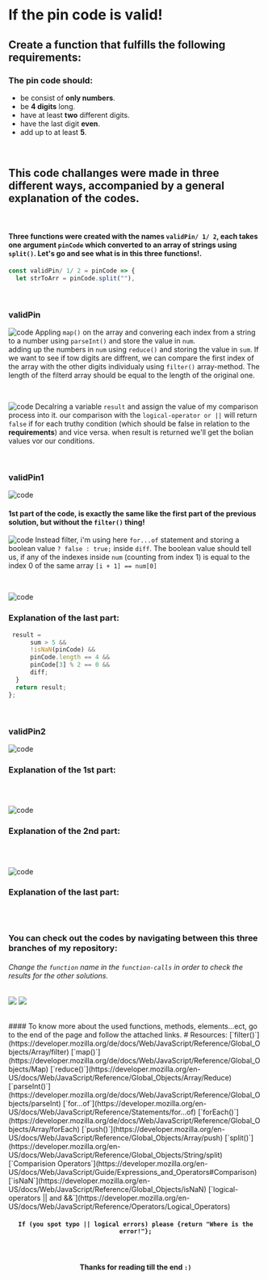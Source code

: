 # If the pin code is valid!
## Create a function that fulfills the following requirements:
### The pin code should:
* be consist of **only numbers**.
* be **4 digits** long.
* have at least **two** different digits.
* have the last digit **even**.
* add up to at least **5**.
<br>

## This code challanges were made in three different ways, accompanied by a general explanation of the codes.

<br>

#### Three functions were created with the names `validPin/ 1/ 2`, each takes one argument `pinCode` which converted to an array of strings using `split()`. **Let's go and see what is in this three functions!**.
```javascript
const validPin/ 1/ 2 = pinCode => {
  let strToArr = pinCode.split(""),
  ```
  
<br>

### validPin
![code](https://github.com/ZakariaHn/validation/blob/master/Images/validation/va1.png)
Appling `map()` on the array and convering each index from a string to a number using `parseInt()` and store the value in `num`.  
adding up the numbers in `num` using `reduce()` and storing the value in `sum`. 
If we want to see if tow digits are diffrent, we can compare the first index of the array with the other digits individualy using `filter()` array-method. The length of the filterd array should be equal to the length of the original one.

<br>

![code](https://github.com/ZakariaHn/validation/blob/master/Images/validation/val2.png)
Decalring a variable `result` and assign the value of my comparison process into it.
our comparison with the `logical-operator or ||` will return `false` if for each truthy condition (which should be false in relation to the **requirements**) and vice versa.
when result is returned we'll get the bolian values vor our conditions.

<br>

### validPin1
![code](https://github.com/ZakariaHn/validation/blob/master/Images/validation2/val11.png)
#### 1st part of the code, is exactly the same like the first part of the previous solution, but without the `filter()` thing!
![code](https://github.com/ZakariaHn/validation/blob/master/Images/validation2/val22.png)
Instead filter, i'm using here `for...of` statement and storing a boolean value `? false : true;` inside `diff`. The boolean value should tell us, if any of the indexes inside `num` (counting from index 1) is equal to the index 0 of the same array `[i + 1] == num[0]`

<br>

![code](https://github.com/ZakariaHn/validation/blob/master/Images/validation2/val33.png)
### Explanation of the last part:
```javascript
 result =
      sum > 5 &&
      !isNaN(pinCode) &&
      pinCode.length == 4 &&
      pinCode[3] % 2 == 0 &&
      diff;
  }
  return result;
};
```
<br>

### validPin2
![code](https://github.com/ZakariaHn/validation/blob/master/Images/validation3/val111.png)
### Explanation of the 1st part:
```javascript
```
<br>

![code](https://github.com/ZakariaHn/validation/blob/master/Images/validation3/val222.png)
### Explanation of the 2nd part:
```javascript
```
<br>

![code](https://github.com/ZakariaHn/validation/blob/master/Images/validation3/val333.png)
### Explanation of the last part:
```javascript
```
<br>

### You can check out the codes by navigating between this three branches of my repository: 
[](https://github.com/ZakariaHn/validation/blob/validation/validation.js) 
[](https://github.com/ZakariaHn/validation/blob/validation1/validation1.js) 
[](https://github.com/ZakariaHn/validation/blob/validation2/validation2.js)

###### Change the `function` name in the `function-calls` in order to check the results for the other solutions.
![](https://github.com/ZakariaHn/validation/blob/master/Images/consolLogValidPin.png)
![](https://github.com/ZakariaHn/validation/blob/master/Images/resultValidPin.png)

<br>
#### To know more about the used functions, methods, elements...ect, go to the end of the page and follow the attached links.
# Resources:
[`filter()`](https://developer.mozilla.org/de/docs/Web/JavaScript/Reference/Global_Objects/Array/filter) 
[`map()`](https://developer.mozilla.org/de/docs/Web/JavaScript/Reference/Global_Objects/Map) 
[`reduce()`](https://developer.mozilla.org/en-US/docs/Web/JavaScript/Reference/Global_Objects/Array/Reduce) 
[`parseInt()`](https://developer.mozilla.org/de/docs/Web/JavaScript/Reference/Global_Objects/parseInt) 
[`for...of`](https://developer.mozilla.org/en-US/docs/Web/JavaScript/Reference/Statements/for...of) 
[`forEach()`](https://developer.mozilla.org/de/docs/Web/JavaScript/Reference/Global_Objects/Array/forEach) 
[`push()`](https://developer.mozilla.org/en-US/docs/Web/JavaScript/Reference/Global_Objects/Array/push) 
[`split()`](https://developer.mozilla.org/en-US/docs/Web/JavaScript/Reference/Global_Objects/String/split) 
[`Comparision Operators`](https://developer.mozilla.org/en-US/docs/Web/JavaScript/Guide/Expressions_and_Operators#Comparison) 
[`isNaN`](https://developer.mozilla.org/en-US/docs/Web/JavaScript/Reference/Global_Objects/isNaN) 
[`logical-operators || and &&`](https://developer.mozilla.org/en-US/docs/Web/JavaScript/Reference/Operators/Logical_Operators)

#### <p align = "center">`If (you spot typo || logical errors) please {return "Where is the error!"};`</p>
<br>

#### <p align = "center">Thanks for reading till the end `:)` </p>
